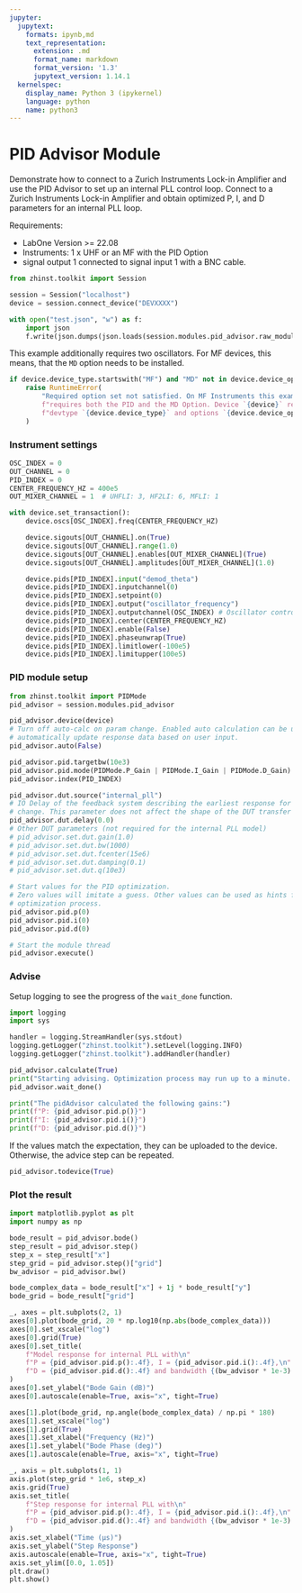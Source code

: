 ```yaml
---
jupyter:
  jupytext:
    formats: ipynb,md
    text_representation:
      extension: .md
      format_name: markdown
      format_version: '1.3'
      jupytext_version: 1.14.1
  kernelspec:
    display_name: Python 3 (ipykernel)
    language: python
    name: python3
---
```


# PID Advisor Module

Demonstrate how to connect to a Zurich Instruments Lock-in Amplifier and use
the PID Advisor to set up an internal PLL control loop.
Connect to a Zurich Instruments Lock-in Amplifier and obtain optimized
P, I, and D parameters for an internal PLL loop.

Requirements:

* LabOne Version >= 22.08
* Instruments:
    1 x UHF or an MF with the PID Option
* signal output 1 connected to signal input 1 with a BNC cable.

```python
from zhinst.toolkit import Session

session = Session("localhost")
device = session.connect_device("DEVXXXX")
```

```python
with open("test.json", "w") as f:
    import json
    f.write(json.dumps(json.loads(session.modules.pid_advisor.raw_module.listNodesJSON("*"))))
```

This example additionally requires two oscillators. For MF devices, this means,
that the `MD` option needs to be installed.

```python
if device.device_type.startswith("MF") and "MD" not in device.device_options:
    raise RuntimeError(
        "Required option set not satisfied. On MF Instruments this example "
        f"requires both the PID and the MD Option. Device `{device}` reports "
        f"devtype `{device.device_type}` and options `{device.device_options}`."
    )
```

### Instrument settings

```python
OSC_INDEX = 0
OUT_CHANNEL = 0
PID_INDEX = 0
CENTER_FREQUENCY_HZ = 400e5
OUT_MIXER_CHANNEL = 1  # UHFLI: 3, HF2LI: 6, MFLI: 1

with device.set_transaction():
    device.oscs[OSC_INDEX].freq(CENTER_FREQUENCY_HZ)

    device.sigouts[OUT_CHANNEL].on(True)
    device.sigouts[OUT_CHANNEL].range(1.0)
    device.sigouts[OUT_CHANNEL].enables[OUT_MIXER_CHANNEL](True)
    device.sigouts[OUT_CHANNEL].amplitudes[OUT_MIXER_CHANNEL](1.0)

    device.pids[PID_INDEX].input("demod_theta")
    device.pids[PID_INDEX].inputchannel(0)
    device.pids[PID_INDEX].setpoint(0)
    device.pids[PID_INDEX].output("oscillator_frequency")
    device.pids[PID_INDEX].outputchannel(OSC_INDEX) # Oscillator controlled by PID.
    device.pids[PID_INDEX].center(CENTER_FREQUENCY_HZ)
    device.pids[PID_INDEX].enable(False)
    device.pids[PID_INDEX].phaseunwrap(True)
    device.pids[PID_INDEX].limitlower(-100e5)
    device.pids[PID_INDEX].limitupper(100e5)
```

### PID module setup 

```python
from zhinst.toolkit import PIDMode
pid_advisor = session.modules.pid_advisor

pid_advisor.device(device)
# Turn off auto-calc on param change. Enabled auto calculation can be used to
# automatically update response data based on user input.
pid_advisor.auto(False)

pid_advisor.pid.targetbw(10e3)
pid_advisor.pid.mode(PIDMode.P_Gain | PIDMode.I_Gain | PIDMode.D_Gain)
pid_advisor.index(PID_INDEX)

pid_advisor.dut.source("internal_pll")
# IO Delay of the feedback system describing the earliest response for a step
# change. This parameter does not affect the shape of the DUT transfer function.
pid_advisor.dut.delay(0.0)
# Other DUT parameters (not required for the internal PLL model)
# pid_advisor.set.dut.gain(1.0)
# pid_advisor.set.dut.bw(1000)
# pid_advisor.set.dut.fcenter(15e6)
# pid_advisor.set.dut.damping(0.1)
# pid_advisor.set.dut.q(10e3)

# Start values for the PID optimization.
# Zero values will imitate a guess. Other values can be used as hints for the
# optimization process.
pid_advisor.pid.p(0)
pid_advisor.pid.i(0)
pid_advisor.pid.d(0)

# Start the module thread
pid_advisor.execute()
```

### Advise

Setup logging to see the progress of the `wait_done` function.

```python
import logging
import sys

handler = logging.StreamHandler(sys.stdout)
logging.getLogger("zhinst.toolkit").setLevel(logging.INFO)
logging.getLogger("zhinst.toolkit").addHandler(handler)
```

```python
pid_advisor.calculate(True)
print("Starting advising. Optimization process may run up to a minute...")
pid_advisor.wait_done()
```

```python
print("The pidAdvisor calculated the following gains:")
print(f"P: {pid_advisor.pid.p()}")
print(f"I: {pid_advisor.pid.i()}")
print(f"D: {pid_advisor.pid.d()}")
```

If the values match the expectation, they can be uploaded to the device.
Otherwise, the advice step can be repeated.

```python
pid_advisor.todevice(True)
```

### Plot the result

```python
import matplotlib.pyplot as plt
import numpy as np

bode_result = pid_advisor.bode()
step_result = pid_advisor.step()
step_x = step_result["x"]
step_grid = pid_advisor.step()["grid"]
bw_advisor = pid_advisor.bw()

bode_complex_data = bode_result["x"] + 1j * bode_result["y"]
bode_grid = bode_result["grid"]

_, axes = plt.subplots(2, 1)
axes[0].plot(bode_grid, 20 * np.log10(np.abs(bode_complex_data)))
axes[0].set_xscale("log")
axes[0].grid(True)
axes[0].set_title(
    f"Model response for internal PLL with\n"
    f"P = {pid_advisor.pid.p():.4f}, I = {pid_advisor.pid.i():.4f},\n"
    f"D = {pid_advisor.pid.d():.4f} and bandwidth {(bw_advisor * 1e-3):.4f} kHz"
)
axes[0].set_ylabel("Bode Gain (dB)")
axes[0].autoscale(enable=True, axis="x", tight=True)

axes[1].plot(bode_grid, np.angle(bode_complex_data) / np.pi * 180)
axes[1].set_xscale("log")
axes[1].grid(True)
axes[1].set_xlabel("Frequency (Hz)")
axes[1].set_ylabel("Bode Phase (deg)")
axes[1].autoscale(enable=True, axis="x", tight=True)

_, axis = plt.subplots(1, 1)
axis.plot(step_grid * 1e6, step_x)
axis.grid(True)
axis.set_title(
    f"Step response for internal PLL with\n"
    f"P = {pid_advisor.pid.p():.4f}, I = {pid_advisor.pid.i():.4f},\n"
    f"D = {pid_advisor.pid.d():.4f} and bandwidth {(bw_advisor * 1e-3):.4f} kHz"
)
axis.set_xlabel("Time (μs)")
axis.set_ylabel("Step Response")
axis.autoscale(enable=True, axis="x", tight=True)
axis.set_ylim([0.0, 1.05])
plt.draw()
plt.show()

```
